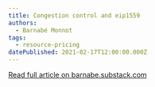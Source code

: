 ```yaml
---
title: Congestion control and eip1559
authors:
  - Barnabé Monnot
tags:
  - resource-pricing
datePublished: 2021-02-17T12:00:00.000Z
---
```


[Read full article on barnabe.substack.com](https://barnabe.substack.com/p/congestion-control-and-eip1559)
